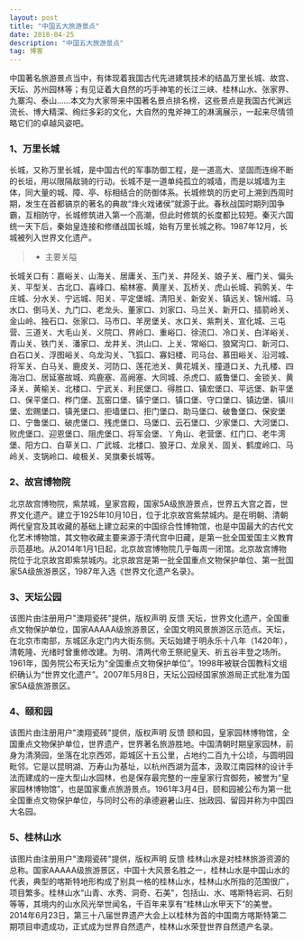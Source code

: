 ```yaml
---
layout: post
title: "中国五大旅游景点"
date: 2018-04-25 
description: "中国五大旅游景点"
tag: 博客 
---   
```


中国著名旅游景点当中，有体现着我国古代先进建筑技术的结晶万里长城、故宫、天坛、苏州园林等；有见证着大自然的巧手神笔的长江三峡、桂林山水、张家界、九寨沟、泰山……本文为大家带来中国著名景点排名榜，这些景点是我国古代渊远流长、博大精深、绚烂多彩的文化，大自然的鬼斧神工的淋漓展示，一起来尽情领略它们的卓越风姿吧。

### 1、万里长城

长城，又称万里长城，是中国古代的军事防御工程，是一道高大、坚固而连绵不断的长垣，用以限隔敌骑的行动。长城不是一道单纯孤立的城墙，而是以城墙为主体，同大量的城、障、亭、标相结合的防御体系。长城修筑的历史可上溯到西周时期，发生在首都镐京的著名的典故“烽火戏诸侯”就源于此。春秋战国时期列国争霸，互相防守，长城修筑进入第一个高潮，但此时修筑的长度都比较短。秦灭六国统一天下后，秦始皇连接和修缮战国长城，始有万里长城之称。1987年12月，长城被列入世界文化遗产。

>* 主要关隘

长城关口有：嘉峪关、山海关、居庸关、玉门关、井陉关、娘子关、雁门关、偏头关、平型关、古北口、喜峰口、榆林塞、黄崖关、瓦桥关、虎山长城、鸦鹘关、牛庄城、分水关、宁远城、阳关、平定堡城、清阳关、新安关、镇远关、锦州城、马水口、倒马关、九门口、老龙头、董家口、刘家口、马兰关、新开口、插箭岭关、金山岭、独石口、张家口、马市口、羊房堡关、水口关、紫荆关、宣化城、三屯营、三道关、大毛山关、义院口、界岭口、重峪口、徐流口、冷口关、白洋峪关、青山关、铁门关、潘家口、龙井关、洪山口、上关、常峪口、狼窝沟口、新河口、白石口关、浮图峪关、乌龙沟关、飞狐口、寡妇楼、司马台、慕田峪关、沿河城、将军关、白马关、鹿皮关、河防口、莲花池关、黄花城关、撞道口关、九孔楼、四海冶口、居延塞故城、鸡鹿塞、高阙塞、大同城、杀虎口、威鲁堡口、金锁关、黄泽关、黄榆关、北楼口、宁武关、利民堡口、得胜口、镇宏堡口、平远堡、新平堡口、保平堡口、桦门堡、瓦窑口堡、镇宁堡口、镇口堡、守口堡口、镇边堡、镇川堡、宏赐堡口、镇羌堡口、拒墙堡口、拒门堡口、助马堡口、破鲁堡口、保安堡口、宁鲁堡口、破虎堡口、残虎堡口、马堡口、云石堡口、少家堡口、大河堡口、败虎堡口、迎恩堡口、阻虎堡口、将军会堡、丫角山、老营堡、红门口、老牛湾堡、阳方口、白草关口、广武城、北楼口、狼牙口、龙泉关、固关、鹤度岭口、马岭关、支锅岭口、峻极关、吴旗秦长城等。


### 2、故宫博物院

北京故宫博物院，紫禁城，皇家宫殿，国家5A级旅游景点，世界五大宫之首，世界文化遗产。建立于1925年10月10日，位于北京故宫紫禁城内。是在明朝、清朝两代皇宫及其收藏的基础上建立起来的中国综合性博物馆，也是中国最大的古代文化艺术博物馆，其文物收藏主要来源于清代宫中旧藏，是第一批全国爱国主义教育示范基地。从2014年1月1日起，北京故宫博物院几乎每周一闭馆。北京故宫博物院位于北京故宫即紫禁城内。北京故宫是第一批全国重点文物保护单位、第一批国家5A级旅游景区，1987年入选《世界文化遗产名录》。

### 3、天坛公园
该图片由注册用户"澳翔瓷砖"提供，版权声明 反馈
天坛，世界文化遗产，全国重点文物保护单位，国家AAAAA级旅游景区，全国文明风景旅游区示范点。天坛，在北京市南部，东城区永定门内大街东侧。天坛始建于明永乐十八年（1420年），清乾隆、光绪时曾重修改建。为明、清两代帝王祭祀皇天、祈五谷丰登之场所。1961年，国务院公布天坛为“全国重点文物保护单位”。1998年被联合国教科文组织确认为“世界文化遗产”。2007年5月8日，天坛公园经国家旅游局正式批准为国家5A级旅游景区。


### 4、颐和园
该图片由注册用户"澳翔瓷砖"提供，版权声明 反馈
颐和园，皇家园林博物馆，全国重点文物保护单位，世界遗产，世界著名旅游胜地。中国清朝时期皇家园林，前身为清漪园，坐落在北京西郊，距城区十五公里，占地约二百九十公顷，与圆明园毗邻。它是以昆明湖、万寿山为基址，以杭州西湖为蓝本，汲取江南园林的设计手法而建成的一座大型山水园林，也是保存最完整的一座皇家行宫御苑，被誉为“皇家园林博物馆”，也是国家重点旅游景点。1961年3月4日，颐和园被公布为第一批全国重点文物保护单位，与同时公布的承德避暑山庄、拙政园、留园并称为中国四大名园。



### 5、桂林山水
该图片由注册用户"澳翔瓷砖"提供，版权声明 反馈
桂林山水是对桂林旅游资源的总称。国家AAAAA级旅游景区，中国十大风景名胜之一，桂林山水是中国山水的代表，典型的喀斯特地形构成了别具一格的桂林山水，桂林山水所指的范围很广，项目繁多。桂林山水“山青、水秀、洞奇、石美"，包括山、水、喀斯特岩洞、石刻等等，其境内的山水风光举世闻名，千百年来享有“桂林山水甲天下”的美誉。2014年6月23日，第三十八届世界遗产大会上以桂林为首的中国南方喀斯特第二期项目申遗成功，正式成为世界自然遗产，桂林山水荣登世界自然遗产名录。


